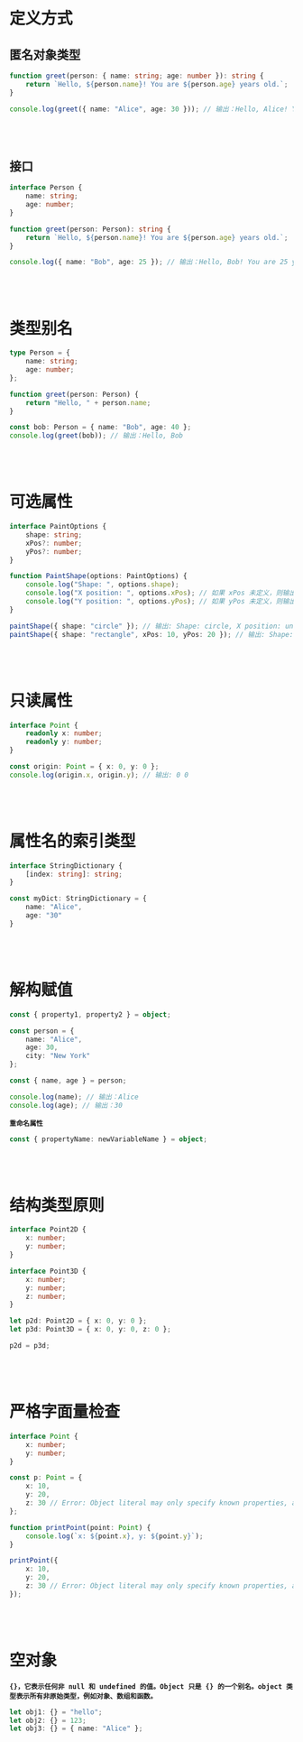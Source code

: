 # 定义方式

## 匿名对象类型

```typescript
function greet(person: { name: string; age: number }): string {
    return `Hello, ${person.name}! You are ${person.age} years old.`;
}

console.log(greet({ name: "Alice", age: 30 })); // 输出：Hello, Alice! You are 30 years old.
```

<br>

<br>

## 接口

```typescript
interface Person {
    name: string;
    age: number;
}

function greet(person: Person): string {
    return `Hello, ${person.name}! You are ${person.age} years old.`;
}

console.log({ name: "Bob", age: 25 }); // 输出：Hello, Bob! You are 25 years old.
```

<br>

<br>

# 类型别名

```typescript
type Person = {
    name: string;
    age: number;
};

function greet(person: Person) {
    return "Hello, " + person.name;
}

const bob: Person = { name: "Bob", age: 40 };
console.log(greet(bob)); // 输出：Hello, Bob
```

<br>

<br>

# 可选属性

```typescript
interface PaintOptions {
    shape: string;
    xPos?: number;
    yPos?: number;
}

function PaintShape(options: PaintOptions) {
    console.log("Shape: ", options.shape);
    console.log("X position: ", options.xPos); // 如果 xPos 未定义，则输出 undefined
    console.log("Y position: ", options.yPos); // 如果 yPos 未定义，则输出 undefined
}

paintShape({ shape: "circle" }); // 输出: Shape: circle, X position: undefined, Y position: undefined
paintShape({ shape: "rectangle", xPos: 10, yPos: 20 }); // 输出: Shape: rectangle, X position: 10, Y position: 20
```

<br>

<br>

# 只读属性

```typescript
interface Point {
    readonly x: number;
    readonly y: number;
}

const origin: Point = { x: 0, y: 0 };
console.log(origin.x, origin.y); // 输出: 0 0
```

<br>

<br>

# 属性名的索引类型

```typescript
interface StringDictionary {
    [index: string]: string;
}

const myDict: StringDictionary = {
    name: "Alice",
    age: "30"
}
```

<br>

<br>

# 解构赋值

```typescript
const { property1, property2 } = object;
```

```typescript
const person = {
    name: "Alice",
    age: 30,
    city: "New York"
};

const { name, age } = person;

console.log(name); // 输出：Alice
console.log(age); // 输出：30
```



**`重命名属性`**

```typescript
const { propertyName: newVariableName } = object;
```

<br>

<br>

# 结构类型原则

```typescript
interface Point2D {
    x: number;
    y: number;
}

interface Point3D {
    x: number;
    y: number;
    z: number;
}

let p2d: Point2D = { x: 0, y: 0 };
let p3d: Point3D = { x: 0, y: 0, z: 0 };

p2d = p3d;
```

<br>

<br>

# 严格字面量检查

```typescript
interface Point {
    x: number;
    y: number;
}

const p: Point = {
    x: 10,
    y: 20,
    z: 30 // Error: Object literal may only specify known properties, and 'z' does not exist in type 'Point'.
};

function printPoint(point: Point) {
    console.log(`x: ${point.x}, y: ${point.y}`);
}

printPoint({
    x: 10,
    y: 20,
    z: 30 // Error: Object literal may only specify known properties, and 'z' does not exist in type 'Point'.
});
```

<br>

<br>

# 空对象

**`{}，它表示任何非 null 和 undefined 的值。Object 只是 {} 的一个别名。object 类型表示所有非原始类型，例如对象、数组和函数。`**

```typescript
let obj1: {} = "hello";
let obj2: {} = 123;
let obj3: {} = { name: "Alice" };
```





